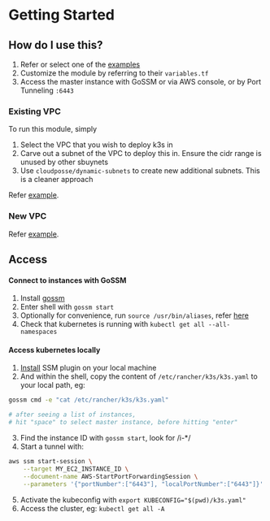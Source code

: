 # Getting Started

## How do I use this?

1. Refer or select one of the [examples](./examples)
2. Customize the module by referring to their `variables.tf`
3. Access the master instance with GoSSM or via AWS console, or by Port Tunneling `:6443`

### Existing VPC

To run this module, simply

1. Select the VPC that you wish to deploy k3s in
2. Carve out a subnet of the VPC to deploy this in. Ensure the cidr range is unused by other sbuynets
3. Use `cloudposse/dynamic-subnets` to create new additional subnets. This is a cleaner approach

Refer [example](./examples/k3s-in-existing-vpc).

### New VPC

Refer [example](./examples/k3s-in-new-vpc).

## Access

#### Connect to instances with GoSSM

1. Install [gossm](https://github.com/gjbae1212/gossm)
2. Enter shell with `gossm start`
3. Optionally for convenience, run `source /usr/bin/aliases`, refer [here](../user_data/master/env/aliases)
4. Check that kubernetes is running with `kubectl get all --all-namespaces`

#### Access kubernetes locally

1. [Install](https://docs.aws.amazon.com/systems-manager/latest/userguide/session-manager-working-with-install-plugin.html) SSM plugin on your local machine
2. And within the shell, copy the content of `/etc/rancher/k3s/k3s.yaml` to your local path, eg:

```sh
gossm cmd -e "cat /etc/rancher/k3s/k3s.yaml"

# after seeing a list of instances,
# hit "space" to select master instance, before hitting "enter"
```

3. Find the instance ID with `gossm start`, look for /i-\*/
4. Start a tunnel with:

```sh
aws ssm start-session \
    --target MY_EC2_INSTANCE_ID \
    --document-name AWS-StartPortForwardingSession \
    --parameters '{"portNumber":["6443"], "localPortNumber":["6443"]}'
```

5. Activate the kubeconfig with `export KUBECONFIG="$(pwd)/k3s.yaml"`
6. Access the cluster, eg: `kubectl get all -A`
